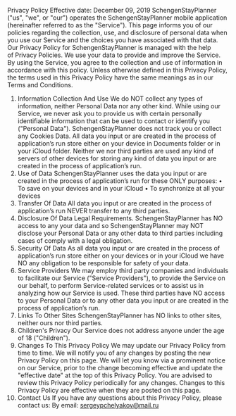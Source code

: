 Privacy Policy
Effective date: December 09, 2019
SchengenStayPlanner ("us", "we", or "our") operates the SchengenStayPlanner mobile application (hereinafter referred to as the "Service").
This page informs you of our policies regarding the collection, use, and disclosure of personal data when you use our Service and the choices you have associated with that data. Our Privacy Policy for SchengenStayPlanner is managed with the help of Privacy Policies.
We use your data to provide and improve the Service. By using the Service, you agree to the collection and use of information in accordance with this policy. Unless otherwise defined in this Privacy Policy, the terms used in this Privacy Policy have the same meanings as in our Terms and Conditions.
1. Information Collection And Use
We do NOT collect any types of information, neither Personal Data nor any other kind. While using our Service, we never ask you to provide us with certain personally identifiable information that can be used to contact or identify you ("Personal Data"). SchengenStayPlanner does not track you or collect any Cookies Data.
All data you input or are created in the process of application’s run store either on your device in Documents folder or in your iCloud folder. Neither we nor third parties are used any kind of servers of other devices for storing any kind of data you input or are created in the process of application’s run.
2. Use of Data
SchengenStayPlanner uses the data you input or are created in the process of application’s run for these ONLY purposes:
	•	To save on your devices and in your iCloud
	•	To synchronize at all your devices
3. Transfer Of Data
All data you input or are created in the process of application’s run NEVER transfer to any third parties.
4. Disclosure Of Data
Legal Requirements. SchengenStayPlanner has NO access to any your data and so SchengenStayPlanner may NOT disclose your Personal Data or any other data to third parties including cases of comply with a legal obligation.
5. Security Of Data
As all data you input or are created in the process of application’s run store either on your devices or in your iCloud we have NO any obligation to be responsible for safety of your data.
6. Service Providers
We may employ third party companies and individuals to facilitate our Service ("Service Providers"), to provide the Service on our behalf, to perform Service-related services or to assist us in analyzing how our Service is used. These third parties have NO access to your Personal Data or to any other data you input or are created in the process of application’s run.
7. Links To Other Sites
SchengenStayPlanner has NO links to other sites, neither ours nor third parties.
8. Children's Privacy
Our Service does not address anyone under the age of 18 ("Children").
9. Changes To This Privacy Policy
We may update our Privacy Policy from time to time. We will notify you of any changes by posting the new Privacy Policy on this page.
We will let you know via a prominent notice on our Service, prior to the change becoming effective and update the "effective date" at the top of this Privacy Policy. You are advised to review this Privacy Policy periodically for any changes. Changes to this Privacy Policy are effective when they are posted on this page.
10. Contact Us
If you have any questions about this Privacy Policy, please contact us: By email: sergeypchelyakov@mail.ru
